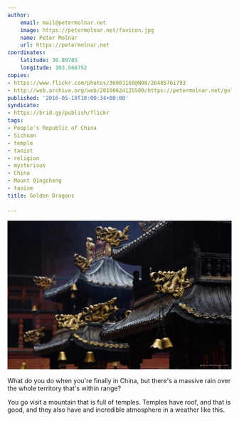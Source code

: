 ```yaml
---
author:
    email: mail@petermolnar.net
    image: https://petermolnar.net/favicon.jpg
    name: Peter Molnar
    url: https://petermolnar.net
coordinates:
    latitude: 30.89705
    longitude: 103.566752
copies:
- https://www.flickr.com/photos/36003160@N08/26485761793
- http://web.archive.org/web/20190624125500/https://petermolnar.net/golden-dragons/
published: '2016-05-18T10:00:34+00:00'
syndicate:
- https://brid.gy/publish/flickr
tags:
- People's Republic of China
- Sichuan
- temple
- taoist
- religion
- mysterious
- China
- Mount Qingcheng
- taoism
title: Golden Dragons

---
```


![](golden-dragons.jpg)

What do you do when you're finally in China, but there's a massive rain
over the whole territory that's within range?

You go visit a mountain that is full of temples. Temples have roof, and
that is good, and they also have and incredible atmosphere in a weather
like this.